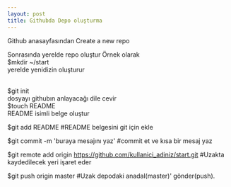 ```yaml
---
layout: post
title: Githubda Depo oluşturma
---
```


Github anasayfasından Create a new repo

Sonrasında yerelde repo oluştur
Örnek olarak
<br />
$mkdir ~/start
<br />
yerelde yenidizin oluşturur

<br />
$git init
<br />
dosyayı githubın anlayacağı dile cevir

<br />
$touch README
<br />
README isimli belge oluştur

$git add README
#README belgesini git için ekle

$git commit -m 'buraya mesajını yaz'
#commit et ve kısa bir mesaj yaz

$git remote add origin https://github.com/kullanici_adiniz/start.git
#Uzakta kaydedilecek yeri işaret eder

$git push origin master
#Uzak depodaki anadal(master)' gönder(push).
